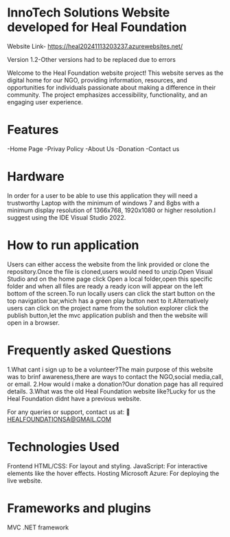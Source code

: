  # InnoTech Solutions Website developed for Heal Foundation
 Website Link- https://heal20241113203237.azurewebsites.net/

Version 1.2-Other versions had to be replaced due to errors

Welcome to the Heal Foundation website project! This website serves as the digital home for our NGO, providing information, resources, and opportunities for individuals passionate about making a difference in their community. The project emphasizes accessibility, functionality, and an engaging user experience.

# Features
-Home Page
-Privay Policy
-About Us
-Donation 
-Contact us

# Hardware 
In order for a user to be able to use this application they will need a trustworthy Laptop with the minimum of windows 7 and 8gbs with a minimum display resolution of 1366x768, 1920x1080 or higher resolution.I suggest using the IDE Visual Studio 2022.

# How to run application
Users can either access the website from the link provided or clone the repository.Once the file is cloned,users would need to unzip.Open Visual Studio and on the home page click Open a local folder,open this specific folder and when all files are ready a ready icon will appear on the left bottom of the screen.To run locally users can click the start button on the top navigation bar,which has a green play button next to it.Alternatively users can click on the project name  from the solution explorer click the publish button,let the mvc application publish and then the website will open in a browser.

# Frequently asked Questions
1.What cant i sign up to be a volunteer?The main purpose of this website was to brinf awareness,there are ways to contact the NGO,social media,call, or email.
2.How would i make a donation?Our donation page has all required details.
3.What was the old Heal Foundation website like?Lucky for us the Heal Foundation didnt have a previous website.




For any queries or support, contact us at:
📩 HEALFOUNDATIONSA@GMAIL.COM 


# Technologies Used
Frontend
HTML/CSS: For layout and styling.
JavaScript: For interactive elements like the hover effects.
Hosting
Microsoft Azure: For deploying the live website.
# Frameworks and plugins
MVC .NET framework

